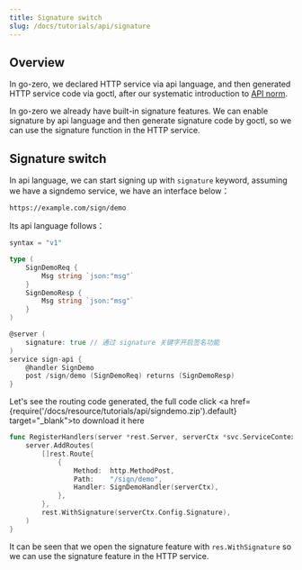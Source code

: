 ```yaml
---
title: Signature switch
slug: /docs/tutorials/api/signature
---
```


## Overview

In go-zero, we declared HTTP service via api language, and then generated HTTP service code via goctl, after our systematic introduction to <a href="/docs/tutorials" target="_blank">API norm</a>.

In go-zero we already have built-in signature features. We can enable signature by api language and then generate signature code by goctl, so we can use the signature function in the HTTP service.

## Signature switch

In api language, we can start signing up with `signature` keyword, assuming we have a signdemo service, we have an interface below：

```
https://example.com/sign/demo
```

Its api language follows：

```go {13}
syntax = "v1"

type (
    SignDemoReq {
        Msg string `json:"msg"`
    }
    SignDemoResp {
        Msg string `json:"msg"`
    }
)

@server (
    signature: true // 通过 signature 关键字开启签名功能
)
service sign-api {
    @handler SignDemo
    post /sign/demo (SignDemoReq) returns (SignDemoResp)
}


```

Let's see the routing code generated, the full code click <a href={require('/docs/resource/tutorials/api/signdemo.zip').default} target="_blank">to download it here</a>

```go {10}
func RegisterHandlers(server *rest.Server, serverCtx *svc.ServiceContext) {
    server.AddRoutes(
        []rest.Route{
            {
                Method:  http.MethodPost,
                Path:    "/sign/demo",
                Handler: SignDemoHandler(serverCtx),
            },
        },
        rest.WithSignature(serverCtx.Config.Signature),
    )
}
```

It can be seen that we open the signature feature with `res.WithSignature` so we can use the signature feature in the HTTP service.
